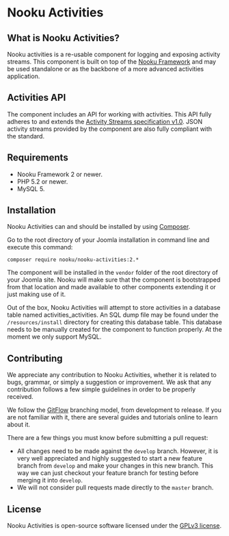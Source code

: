 # Nooku Activities

## What is Nooku Activities?

Nooku activities is a re-usable component for logging and exposing activity streams. This component is built on top of the [Nooku Framework](https://github.com/nooku/nooku-framework) and may be used standalone or as the backbone of a more advanced activities application.

## Activities API

The component includes an API for working with activities. This API fully adheres to and extends the [Activity Streams specification v1.0](http://activitystrea.ms/specs/json/1.0/). JSON activity streams provided by the component are also fully compliant with the standard.  

## Requirements

- Nooku Framework 2 or newer.
- PHP 5.2 or newer.
- MySQL 5.

## Installation

Nooku Activities can and should be installed by using [Composer](https://getcomposer.org/). 

Go to the root directory of your Joomla installation in command line and execute this command:

```
composer require nooku/nooku-activities:2.*
```

The component will be installed in the `vendor` folder of the root directory of your Joomla site. Nooku will make sure that the component is bootstrapped from that location and made available to other components extending it or just making use of it.

Out of the box, Nooku Activities will attempt to store activities in a database table named activities_activities. An SQL dump file may be found under the `/resources/install` directory for creating this database table. This database needs to be manually created for the component to function properly. At the moment we only support MySQL.

## Contributing

We appreciate any contribution to Nooku Activities, whether it is related to bugs, grammar, or simply a suggestion or
improvement. We ask that any contribution follows a few simple guidelines in order to be properly received.

We follow the [GitFlow][gitflow-model] branching model, from development to release. If you are not familiar with it,
there are several guides and tutorials online to learn about it.

There are a few things you must know before submitting a pull request:

- All changes need to be made against the `develop` branch. However, it is very well appreciated and highly suggested to start a new feature branch from `develop` and make your changes in this new branch. This way we can just checkout your feature branch for testing before merging it into `develop`.
- We will not consider pull requests made directly to the `master` branch.

## License 

Nooku Activities is open-source software licensed under the [GPLv3 license](https://github.com/nooku/nooku-framework/blob/master/LICENSE.txt).

[gitflow-model]: http://nvie.com/posts/a-successful-git-branching-model/
